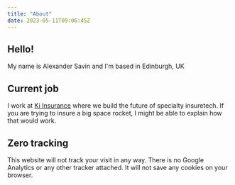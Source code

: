 ```yaml
---
title: "About"
date: 2023-05-11T09:06:45Z
---
```


## Hello!

My name is Alexander Savin and I'm based in Edinburgh, UK

## Current job

I work at [Ki Insurance](https://ki-insurance.com//) where we build the future of specialty insuretech. If you are trying to insure a big space rocket, I might be able to explain how that would work.

## Zero tracking

This website will not track your visit in any way. There is no Google Analytics or any other tracker attached. It will not save any cookies on your browser.
